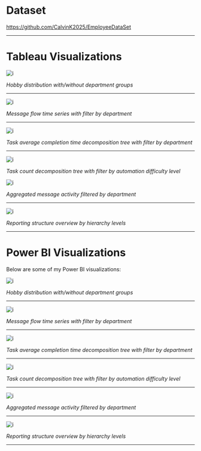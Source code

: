 # Dataset
https://github.com/CalvinK2025/EmployeeDataSet
***

# Tableau Visualizations
![i](https://github.com/CalvinK2025/EmployeeDataSetVisualization-v2/blob/main/tableau_gifs/employee_by_hobbies_tableau.gif)

*Hobby distribution with/without department groups*
***

![i](https://github.com/CalvinK2025/EmployeeDataSetVisualization-v2/blob/main/tableau_gifs/messages_time_series_tableau.gif)

*Message flow time series with filter by department*
***

![i](https://github.com/CalvinK2025/EmployeeDataSetVisualization-v2/blob/main/tableau_gifs/task_avg_completion_time_tableau.gif)

*Task average completion time decomposition tree with filter by department*
***

![i](https://github.com/CalvinK2025/EmployeeDataSetVisualization-v2/blob/main/tableau_gifs/task_count_tableau.gif)

*Task count decomposition tree with filter by automation difficulty level*

![i](https://github.com/CalvinK2025/EmployeeDataSetVisualization-v2/blob/main/tableau_gifs/messages_activity_tableau.gif)

*Aggregated message activity filtered by department*
***

![i](https://github.com/CalvinK2025/EmployeeDataSetVisualization-v2/blob/main/tableau_gifs/reporting_structure_overview_tableau.gif)

*Reporting structure overview by hierarchy levels*

---

# Power BI Visualizations

Below are some of my Power BI visualizations:

![i](https://github.com/CalvinK2025/EmployeeDataSetVisualization-v2/blob/main/powerbi_gifs/employee_by_hobbies_powerbi.gif)

*Hobby distribution with/without department groups*
***

![i](https://github.com/CalvinK2025/EmployeeDataSetVisualization-v2/blob/main/powerbi_gifs/messages_time_series_powerbi.gif)

*Message flow time series with filter by department*
***

![i](https://github.com/CalvinK2025/EmployeeDataSetVisualization-v2/blob/main/powerbi_gifs/task_avg_completion_time_powerbi.gif)

*Task average completion time decomposition tree with filter by department*
***

![i](https://github.com/CalvinK2025/EmployeeDataSetVisualization-v2/blob/main/powerbi_gifs/task_count_powerbi.gif)

*Task count decomposition tree with filter by automation difficulty level*
***

![i](https://github.com/CalvinK2025/EmployeeDataSetVisualization-v2/blob/main/powerbi_gifs/message_activity_powerbi.gif)

*Aggregated message activity filtered by department*
***

![i](https://github.com/CalvinK2025/EmployeeDataSetVisualization-v2/blob/main/powerbi_gifs/reporting_structure_overview_powerbi.gif)

*Reporting structure overview by hierarchy levels*
***
